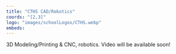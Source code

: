 ```yaml
---
title: "CTHS CAD/Robotics"
coords: "[2,3]"
logo: "images/schoolLogos/CTHS.webp"
embeds: 
---
```


3D Modeling/Printing & CNC, robotics.  Video will be available soon!

